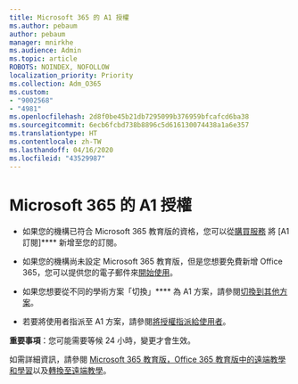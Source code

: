 ```yaml
---
title: Microsoft 365 的 A1 授權
ms.author: pebaum
author: pebaum
manager: mnirkhe
ms.audience: Admin
ms.topic: article
ROBOTS: NOINDEX, NOFOLLOW
localization_priority: Priority
ms.collection: Adm_O365
ms.custom:
- "9002568"
- "4981"
ms.openlocfilehash: 2d8f0be45b21db7295099b376959bfcafcd6ba38
ms.sourcegitcommit: 6ecb6fcbd738b8896c5d616130074438a1a6e357
ms.translationtype: HT
ms.contentlocale: zh-TW
ms.lasthandoff: 04/16/2020
ms.locfileid: "43529987"
---
```

# <a name="a1-license-for-microsoft-365"></a>Microsoft 365 的 A1 授權


- 如果您的機構已符合 Microsoft 365 教育版的資格，您可以從[購買服務](https://docs.microsoft.com/microsoft-365/commerce/buy-another-subscription?view=o365-worldwide#buy-another-subscription) 將 [A1 訂閱]**** 新增至您的訂閱。 

- 如果您的機構尚未設定 Microsoft 365 教育版，但是您想要免費新增 Office 365，您可以提供您的電子郵件來[開始使用](https://www.microsoft.com/education/products/office)。 

- 如果您想要從不同的學術方案「切換」**** 為 A1 方案，請參閱[切換到其他方案](https://docs.microsoft.com/zh-TW/microsoft-365/commerce/subscriptions/switch-plans-manually)。 

- 若要將使用者指派至 A1 方案，請參閱[將授權指派給使用者](https://docs.microsoft.com/zh-TW/microsoft-365/admin/manage/assign-licenses-to-users)。 

**重要事項**：您可能需要等候 24 小時，變更才會生效。 

如需詳細資訊，請參閱 [Microsoft 365 教育版，Office 365 教育版中的遠端教學和學習](https://support.office.com/article/remote-teaching-and-learning-in-office-365-education-f651ccae-7b65-478b-8366-51bb884025c4)以及[轉換至遠端教學](https://www.microsoft.com/education/remote-learning)。 
